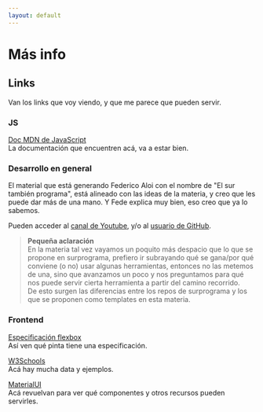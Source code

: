 ```yaml
---
layout: default
---
```


# Más info

## Links

Van los links que voy viendo, y que me parece que pueden servir.

### JS
[Doc MDN de JavaScript](https://developer.mozilla.org/en-US/docs/Web/JavaScript)  
La documentación que encuentren acá, va a estar bien.


### Desarrollo en general
El material que está generando Federico Aloi con el nombre de "El sur también programa", está alineado con las ideas de la materia, y creo que les puede dar más de una mano. Y Fede explica muy bien, eso creo que ya lo sabemos.  

Pueden acceder al [canal de Youtube](https://www.youtube.com/channel/UCfrRa43tBrOYYYfgJqsJ7qg), y/o al [usuario de GitHub](https://github.com/surprograma). 

> **Pequeña aclaración**  
En la materia tal vez vayamos un poquito más despacio que lo que se propone en surprograma, prefiero ir subrayando qué se gana/por qué conviene (o no) usar algunas herramientas, entonces no las metemos de una, sino que avanzamos un poco y nos preguntamos para qué nos puede servir cierta herramienta a partir del camino recorrido.  
De esto surgen las diferencias entre los repos de surprograma y los que se proponen como templates en esta materia.


### Frontend
[Especificación flexbox](https://www.w3.org/TR/css-flexbox-1/)  
Así ven qué pinta tiene una especificación.

[W3Schools](https://www.w3schools.com/)  
Acá hay mucha data y ejemplos.

[MaterialUI](https://material-ui.com/)  
Acá revuelvan para ver qué componentes y otros recursos pueden servirles.
